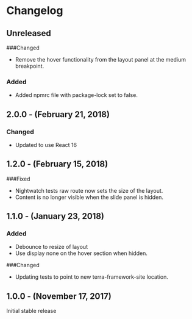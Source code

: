 Changelog
=========

Unreleased
----------
###Changed
* Remove the hover functionality from the layout panel at the medium breakpoint.

### Added
* Added npmrc file with package-lock set to false.

2.0.0 - (February 21, 2018)
------------------
### Changed
* Updated to use React 16

1.2.0 - (February 15, 2018)
------------------
###Fixed
* Nightwatch tests raw route now sets the size of the layout.
* Content is no longer visible when the slide panel is hidden.

1.1.0 - (January 23, 2018)
------------------
### Added
* Debounce to resize of layout
* Use display none on the hover section when hidden.

###Changed
* Updating tests to point to new terra-framework-site location.

1.0.0 - (November 17, 2017)
------------------
Initial stable release

